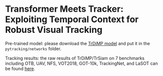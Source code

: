 # Transformer Meets Tracker: Exploiting Temporal Context for Robust Visual Tracking

Pre-trained model: please download the [TrDiMP model](https://github.com/594422814/TransformerTrack/releases/download/model/trdimp_net.pth.tar) and put it in the ```pytracking/networks``` folder.

Tracking results: the raw results of TrDiMP/TrSiam on 7 benchmarks including OTB, UAV, NFS, VOT2018, GOT-10k, TrackingNet, and LaSOT can be found [here](https://github.com/594422814/TransformerTrack/releases/download/results/Tracking_results.zip).


